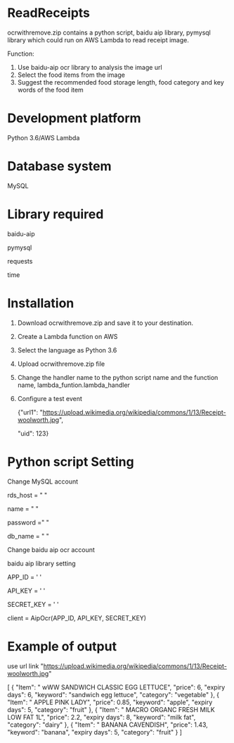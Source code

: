 # ReadReceipts

ocrwithremove.zip contains a python script, baidu aip library, pymysql library which could run on AWS Lambda to read receipt image.

Function:
1. Use baidu-aip ocr library to analysis the image url
2. Select the food items from the image 
3. Suggest the recommended food storage length, food category and key words of the food item

# Development platform
  Python 3.6/AWS Lambda
# Database system
  MySQL
# Library required
  baidu-aip
  
  pymysql
  
  requests
  
  time
  
# Installation 
  1. Download ocrwithremove.zip and save it to your destination.
  2. Create a Lambda function on AWS
  3. Select the language as Python 3.6
  4. Upload ocrwithremove.zip file
  5. Change the handler name to the python script name and the function name, lambda_funtion.lambda_handler
  6. Configure a test event
   
       {"url1": "https://upload.wikimedia.org/wikipedia/commons/1/13/Receipt-woolworth.jpg",
       
        "uid": 123}
       
# Python script Setting
   
   Change MySQL account 
   
   rds_host  = " "
   
   name = " "
   
   password =" "
   
   db_name = " "
   
   
   Change baidu aip ocr account
   
   baidu aip library setting
   
   APP_ID = ' '
   
   API_KEY = ' '
   
   SECRET_KEY = ' '
   
   client = AipOcr(APP_ID, API_KEY, SECRET_KEY)
   
   
   

# Example of output 
  use url link "https://upload.wikimedia.org/wikipedia/commons/1/13/Receipt-woolworth.jpg"
  
  [
  {
    "Item": " wWW SANDWICH CLASSIC EGG LETTUCE",
    "price": 6,
    "expiry days": 6,
    "keyword": "sandwich egg lettuce",
    "category": "vegetable"
  },
  {
    "Item": " APPLE PINK LADY",
    "price": 0.85,
    "keyword": "apple",
    "expiry days": 5,
    "category": "fruit"
  },
  {
    "Item": " MACRO ORGANC FRESH MILK LOW FAT 1L",
    "price": 2.2,
    "expiry days": 8,
    "keyword": "milk fat",
    "category": "dairy"
  },
  {
    "Item": " BANANA CAVENDISH",
    "price": 1.43,
    "keyword": "banana",
    "expiry days": 5,
    "category": "fruit"
  }
]

